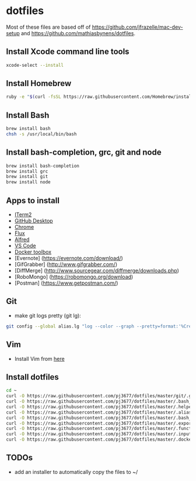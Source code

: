 # dotfiles
Most of these files are based off of https://github.com/jfrazelle/mac-dev-setup
and https://github.com/mathiasbynens/dotfiles.

## Install Xcode command line tools
```bash
xcode-select --install
```

## Install Homebrew
```bash
ruby -e "$(curl -fsSL https://raw.githubusercontent.com/Homebrew/install/master/install)"
```

## Install Bash
```bash
brew install bash
chsh -s /usr/local/bin/bash
```

## Install bash-completion, grc, git and node
```bash
brew install bash-completion
brew install grc
brew install git
brew install node
```

## Apps to install
- [ITerm2](https://www.iterm2.com/downloads.html)
- [GitHub Desktop](https://central.github.com/mac/latest)
- [Chrome](https://www.google.com/chrome/browser/desktop/index.html)
- [Flux](https://justgetflux.com/)
- [Alfred](https://www.alfredapp.com/)
- [VS Code](https://code.visualstudio.com/Download)
- [Docker toolbox](https://www.docker.com/toolbox)
- [Evernote] (https://evernote.com/download/)
- [GifGrabber] (http://www.gifgrabber.com/)
- [DiffMerge] (http://www.sourcegear.com/diffmerge/downloads.php)
- [RoboMongo] (https://robomongo.org/download)
- [Postman] (https://www.getpostman.com/)

## Git
- make git logs pretty (git lg):
```bash
git config --global alias.lg "log --color --graph --pretty=format:'%Cred%h%Creset -%C(yellow)%d%Creset %s %Cgreen(%cr) %C(bold blue)<%an>%Creset' --abbrev-commit"
```

## Vim
- Install Vim from [here](https://github.com/jfrazelle/.vim)

## Install dotfiles
```bash
cd ~
curl -O https://raw.githubusercontent.com/pj3677/dotfiles/master/git/.gitconfig
curl -O https://raw.githubusercontent.com/pj3677/dotfiles/master/.bash_profile
curl -O https://raw.githubusercontent.com/pj3677/dotfiles/master/.helpers
curl -O https://raw.githubusercontent.com/pj3677/dotfiles/master/.aliases
curl -O https://raw.githubusercontent.com/pj3677/dotfiles/master/.bash_prompt
curl -O https://raw.githubusercontent.com/pj3677/dotfiles/master/.exports
curl -O https://raw.githubusercontent.com/pj3677/dotfiles/master/.functions
curl -O https://raw.githubusercontent.com/pj3677/dotfiles/master/.inputrc
curl -O https://raw.githubusercontent.com/pj3677/dotfiles/master/.dockerfunc
```
## TODOs
- add an installer to automatically copy the files to ~/